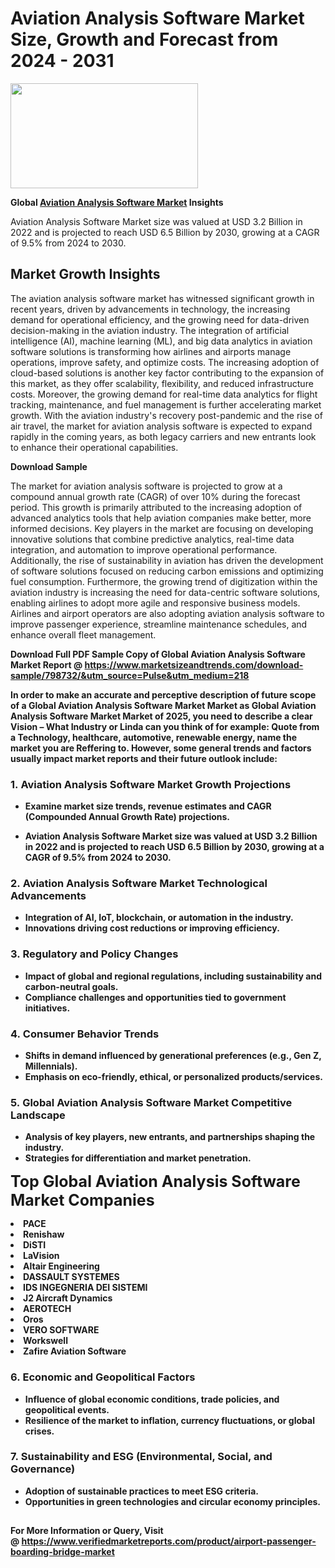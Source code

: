 <H1>Aviation Analysis Software Market Size, Growth and Forecast from 2024 - 2031</H1><img class="aligncenter size-medium wp-image-584254" src="https://thirdeyenews.in/wp-content/uploads/2024/09/Global-Market-Research-300x168.jpeg" alt="" width="300" height="168" /><p><strong>Global&nbsp;<a href="https://www.marketsizeandtrends.com/download-sample/798732/&amp;utm_source=Pulse&amp;utm_medium=218">Aviation Analysis Software Market</a> Insights</strong></p><p>Aviation Analysis Software Market size was valued at USD 3.2 Billion in 2022 and is projected to reach USD 6.5 Billion by 2030, growing at a CAGR of 9.5% from 2024 to 2030.</p><p><h2>Market Growth Insights</h2> <p>The aviation analysis software market has witnessed significant growth in recent years, driven by advancements in technology, the increasing demand for operational efficiency, and the growing need for data-driven decision-making in the aviation industry. The integration of artificial intelligence (AI), machine learning (ML), and big data analytics in aviation software solutions is transforming how airlines and airports manage operations, improve safety, and optimize costs. The increasing adoption of cloud-based solutions is another key factor contributing to the expansion of this market, as they offer scalability, flexibility, and reduced infrastructure costs. Moreover, the growing demand for real-time data analytics for flight tracking, maintenance, and fuel management is further accelerating market growth. With the aviation industry's recovery post-pandemic and the rise of air travel, the market for aviation analysis software is expected to expand rapidly in the coming years, as both legacy carriers and new entrants look to enhance their operational capabilities.</p> <p><strong>Download Sample</strong></p> <p>The market for aviation analysis software is projected to grow at a compound annual growth rate (CAGR) of over 10% during the forecast period. This growth is primarily attributed to the increasing adoption of advanced analytics tools that help aviation companies make better, more informed decisions. Key players in the market are focusing on developing innovative solutions that combine predictive analytics, real-time data integration, and automation to improve operational performance. Additionally, the rise of sustainability in aviation has driven the development of software solutions focused on reducing carbon emissions and optimizing fuel consumption. Furthermore, the growing trend of digitization within the aviation industry is increasing the need for data-centric software solutions, enabling airlines to adopt more agile and responsive business models. Airlines and airport operators are also adopting aviation analysis software to improve passenger experience, streamline maintenance schedules, and enhance overall fleet management.</p> <p><strong></p><p><span class=""><strong>Download Full PDF Sample Copy of Global Aviation Analysis Software Market Report</strong> @ <a href="https://www.marketsizeandtrends.com/download-sample/798732/&amp;utm_source=Pulse&amp;utm_medium=218" target="_blank">https://www.marketsizeandtrends.com/download-sample/798732/&amp;utm_source=Pulse&amp;utm_medium=218</a></span></p><p>In order to make an accurate and perceptive description of future scope of a Global&nbsp;Aviation Analysis Software Market Market as Global&nbsp;Aviation Analysis Software Market Market of 2025, you need to describe a clear Vision &ndash; What Industry or Linda can you think of for example: Quote from a Technology, healthcare, automotive, renewable energy, name the market you are Reffering to. However, some general trends and factors usually impact market reports and their future outlook include:</p><h3>1.&nbsp;<strong>Aviation Analysis Software Market Growth Projections</strong></h3><ul><li>Examine market size trends, revenue estimates and CAGR (Compounded Annual Growth Rate) projections.</li><li><p>Aviation Analysis Software Market size was valued at USD 3.2 Billion in 2022 and is projected to reach USD 6.5 Billion by 2030, growing at a CAGR of 9.5% from 2024 to 2030.</p></li></ul><h3>2.&nbsp;<strong>Aviation Analysis Software Market Technological Advancements</strong></h3><ul><li>Integration of AI, IoT, blockchain, or automation in the industry.</li><li>Innovations driving cost reductions or improving efficiency.</li></ul><h3>3.&nbsp;<strong>Regulatory and Policy Changes</strong></h3><ul><li>Impact of global and regional regulations, including sustainability and carbon-neutral goals.</li><li>Compliance challenges and opportunities tied to government initiatives.</li></ul><h3>4.&nbsp;<strong>Consumer Behavior Trends</strong></h3><ul><li>Shifts in demand influenced by generational preferences (e.g., Gen Z, Millennials).</li><li>Emphasis on eco-friendly, ethical, or personalized products/services.</li></ul><h3>5.&nbsp;<strong>Global Aviation Analysis Software Market Competitive Landscape</strong></h3><ul><li>Analysis of key players, new entrants, and partnerships shaping the industry.</li><li>Strategies for differentiation and market penetration.</li></ul><p data-pm-slice="1 1 []"><span style="color: inherit; font-family: inherit; font-size: 25px;">Top Global Aviation Analysis Software Market Companies</span></p><div class="" data-test-id=""><p><li>PACE</li><li> Renishaw</li><li> DiSTI</li><li> LaVision</li><li> Altair Engineering</li><li> DASSAULT SYSTEMES</li><li> IDS INGEGNERIA DEI SISTEMI</li><li> J2 Aircraft Dynamics</li><li> AEROTECH</li><li> Oros</li><li> VERO SOFTWARE</li><li> Workswell</li><li> Zafire Aviation Software</li></p></div><h3>6.&nbsp;<strong>Economic and Geopolitical Factors</strong></h3><ul><li>Influence of global economic conditions, trade policies, and geopolitical events.</li><li>Resilience of the market to inflation, currency fluctuations, or global crises.</li></ul><h3>7.&nbsp;<strong>Sustainability and ESG (Environmental, Social, and Governance)</strong></h3><ul><li>Adoption of sustainable practices to meet ESG criteria.</li><li>Opportunities in green technologies and circular economy principles.</li></ul><h2><strong style="font-size: 14px;">For More Information or Query, Visit @&nbsp;</strong><a style="background-color: #ffffff; font-size: 14px;" href="https://www.marketsizeandtrends.com/report/aviation-analysis-software-market/" target="_blank">https://www.verifiedmarketreports.com/product/airport-passenger-boarding-bridge-market</a></h2>
